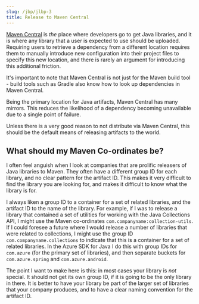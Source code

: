 ```yaml
---
slug: /jbp/jlbp-3
title: Release to Maven Central
---
```


[Maven Central](https://repo1.maven.org/maven2/) is *the* place where developers go to get Java libraries, and it is where any library that a user is expected to use should be uploaded. Requiring users to retrieve a dependency from a different location requires them to manually introduce new configuration into their project files to specify this new location, and there is rarely an argument for introducing this additional friction.

It's important to note that Maven Central is not just for the Maven build tool - build tools such as Gradle also know how to look up dependencies in Maven Central.

Being the primary location for Java artifacts, Maven Central has many mirrors. This reduces the likelihood of a dependency becoming unavailable due to a single point of failure.

Unless there is a very good reason to not distribute via Maven Central, this should be the default means of releasing artifacts to the world.

## What should my Maven Co-ordinates be?

I often feel anguish when I look at companies that are prolific releasers of Java libraries to Maven. They often have a different group ID for each library, and no clear pattern for the artifact ID. This makes it very difficult to find the library you are looking for, and makes it difficult to know what the library is for.

I always liken a group ID to a container for a set of related libraries, and the artifact ID to the name of the library. For example, if I was to release a library that contained a set of utilities for working with the Java Collections API, I might use the Maven co-ordinates `com.companyname:collection-utils`. If I could foresee a future where I would release a number of libraries that were related to collections, I might use the group ID `com.companyname.collections` to indicate that this is a container for a set of related libraries. In the Azure SDK for Java I do this with group IDs for `com.azure` (for the primary set of libraries), and then separate buckets for `com.azure.spring` and `com.azure.android`.

The point I want to make here is this: in most cases your library is *not* special. It should not get its own group ID, if it is going to be the only library in there. It is better to have your library be part of the larger set of libraries that your company produces, and to have a clear naming convention for the artifact ID.
